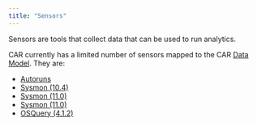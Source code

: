 ```yaml
---
title: "Sensors"
---
```


Sensors are tools that collect data that can be used to run analytics.

CAR currently has a limited number of sensors mapped to the CAR [Data Model](../data_model). They are:
* [Autoruns](autoruns)
* [Sysmon (10.4)](sysmon_10.4)
* [Sysmon (11.0)](sysmon_11.0)
* [Sysmon (11.0)](sysmon_13.0)
* [OSQuery (4.1.2)](osquery_4.1.2)

